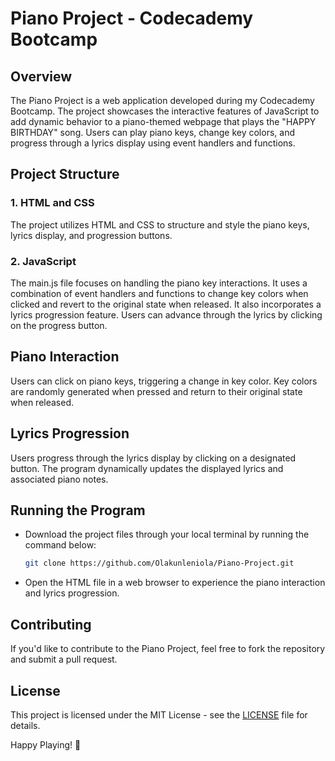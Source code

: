 # Piano Project - Codecademy Bootcamp

## Overview
The Piano Project is a web application developed during my Codecademy Bootcamp. The project showcases the interactive features of JavaScript to add dynamic behavior to a piano-themed webpage that plays the "HAPPY BIRTHDAY" song. Users can play piano keys, change key colors, and progress through a lyrics display using event handlers and functions.

## Project Structure

### 1. HTML and CSS
The project utilizes HTML and CSS to structure and style the piano keys, lyrics display, and progression buttons.

### 2. JavaScript
The main.js file focuses on handling the piano key interactions. It uses a combination of event handlers and functions to change key colors when clicked and revert to the original state when released. It also incorporates a lyrics progression feature. Users can advance through the lyrics by clicking on the progress button.

## Piano Interaction
Users can click on piano keys, triggering a change in key color.
Key colors are randomly generated when pressed and return to their original state when released.

## Lyrics Progression
Users progress through the lyrics display by clicking on a designated button.
The program dynamically updates the displayed lyrics and associated piano notes.

## Running the Program
- Download the project files through your local terminal by running the command below: 
    
    ```bash
    git clone https://github.com/Olakunleniola/Piano-Project.git
    ```

+ Open the HTML file in a web browser to experience the piano interaction and lyrics progression.

## Contributing
If you'd like to contribute to the Piano Project, feel free to fork the repository and submit a pull request.

## License
This project is licensed under the MIT License - see the [LICENSE](https://) file for details.

Happy Playing! 🎹
